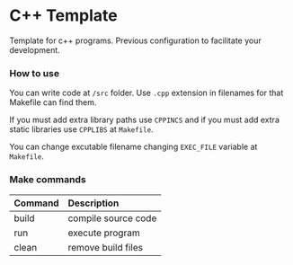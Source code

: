 # C++ Template

Template for c++ programs. Previous configuration to facilitate your development.
### How to use

You can write code at `/src` folder. Use `.cpp` extension in filenames for that Makefile can find them.

If you must add extra library paths use `CPPINCS` and if you must add extra static libraries use `CPPLIBS` at `Makefile`.

You can change excutable filename changing `EXEC_FILE` variable at `Makefile`.

### Make commands

Command | Description |
:-------|:--------------|
build   | compile source code |
run     | execute program |
clean   | remove build files |
